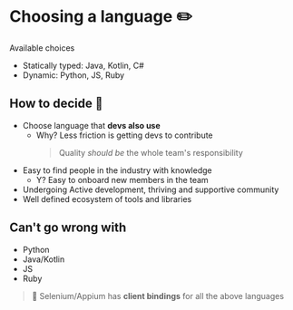 # Choosing a language ✏️

Available choices

- Statically typed: Java, Kotlin, C#
- Dynamic: Python, JS, Ruby

## How to decide 🤔

- Choose language that **devs also use**
  - Why? Less friction is getting devs to contribute
    > Quality _should be_ the whole team's responsibility
- Easy to find people in the industry with knowledge
  - Y? Easy to onboard new members in the team
- Undergoing Active development, thriving and supportive community
- Well defined ecosystem of tools and libraries

## Can't go wrong with

- Python
- Java/Kotlin
- JS
- Ruby

> 🤫 Selenium/Appium has **client bindings** for all the above languages
